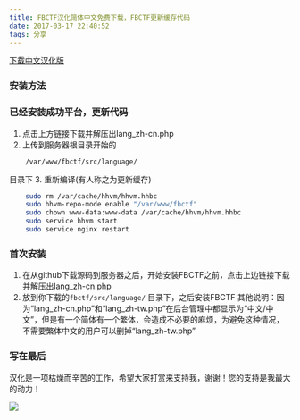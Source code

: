 ```yaml
---
title: FBCTF汉化简体中文免费下载，FBCTF更新缓存代码
date: 2017-03-17 22:40:52
tags: 分享
---
```


[下载中文汉化版](http://d52.pw/fb)

### 安装方法

### 已经安装成功平台，更新代码

1.  点击上方链接下载并解压出lang_zh-cn.php
2.  上传到服务器根目录开始的
<!--more-->
```
    /var/www/fbctf/src/language/
```
目录下
3.  重新编译(有人称之为更新缓存)
```sh
    sudo rm /var/cache/hhvm/hhvm.hhbc
    sudo hhvm-repo-mode enable "/var/www/fbctf"
    sudo chown www-data:www-data /var/cache/hhvm/hhvm.hhbc
    sudo service hhvm start
    sudo service nginx restart
```
### 首次安装

1.  在从github下载源码到服务器之后，开始安装FBCTF之前，点击上边链接下载并解压出lang_zh-cn.php
2.  放到你下载的`fbctf/src/language/`
目录下，之后安装FBCTF
其他说明：因为“lang_zh-cn.php”和“lang_zh-tw.php”在后台管理中都显示为“中文/中文”，但是有一个简体有一个繁体，会造成不必要的麻烦，为避免这种情况，不需要繁体中文的用户可以删掉“lang_zh-tw.php”

### 写在最后

汉化是一项枯燥而辛苦的工作，希望大家打赏来支持我，谢谢！您的支持是我最大的动力！

![](https://ctftool-1252906577.costj.myqcloud.com/img/pay.jpg)